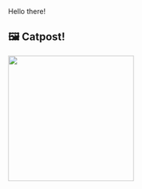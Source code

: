 Hello there!



## 🖼️ Catpost!

<sub>
    <img src="https://cdn2.thecatapi.com/images/MTU1Njg0MQ.jpg" height="256">
</sub>

